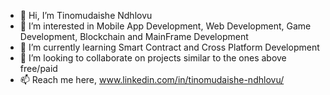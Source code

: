 - 👋 Hi, I’m Tinomudaishe Ndhlovu 
- 👀 I’m interested in Mobile App Development, Web Development, Game Development, Blockchain and MainFrame Development
- 🌱 I’m currently learning Smart Contract and Cross Platform Development
- 💞️ I’m looking to collaborate on projects similar to the ones above free/paid
- 📫 Reach me here, www.linkedin.com/in/tinomudaishe-ndhlovu/


<!---link
Below is my github link

<script src="https://platform.linkedin.com/badges/js/profile.js" async defer type="text/javascript">
<div class="badge-base LI-profile-badge" data-locale="en_US" data-size="medium" data-theme="dark" data-type="VERTICAL" data-vanity="tinomudaishe-ndhlovu" data-version="v1"><a class="badge-base__link LI-simple-link" href="https://na.linkedin.com/in/tinomudaishe-ndhlovu?trk=profile-badge">Tinomudaishe Ndhlovu</a>
  </div>         
</script>









Ndhlovu1/Ndhlovu1 is a ✨ special ✨ repository because its `README.md` (this file) appears on your GitHub profile.
You can click the Preview link to take a look at your changes.
--->
